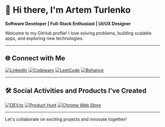# 👋 Hi there, I'm Artem Turlenko  

**Software Developer | Full-Stack Enthusiast | UI/UX Designer**

Welcome to my GitHub profile! I love solving problems, building scalable apps, and exploring new technologies.

---

## 🌐 Connect with Me  
[![LinkedIn](https://img.shields.io/badge/LinkedIn-0077B5?style=for-the-badge&logo=linkedin&logoColor=white)](https://www.linkedin.com/in/artem-turlenko) 
[![Codewars](https://img.shields.io/badge/Codewars-B1361E?style=for-the-badge&logo=codewars&logoColor=white)](https://www.codewars.com/users/art2url) 
[![LeetCode](https://img.shields.io/badge/LeetCode-FFA116?style=for-the-badge&logo=leetcode&logoColor=white)](https://leetcode.com/art2url)
[![Behance](https://img.shields.io/badge/Behance-1769FF?style=for-the-badge&logo=behance&logoColor=white)](https://www.behance.net/turlenko)

---

## 🛠️ Social Activities and Products I’ve Created
[![DEV.to](https://img.shields.io/badge/DEV.to-0A0A0A?style=for-the-badge&logo=devdotto&logoColor=white)](https://dev.to/artem_turlenko)
[![Product Hunt](https://img.shields.io/badge/Product%20Hunt-SolveSync%20Chrome%20Extension-DA552F?style=for-the-badge&logo=producthunt&logoColor=white)](https://www.producthunt.com/posts/solvesync-chrome-extension)
[![Chrome Web Store](https://img.shields.io/badge/Chrome%20Web%20Store-4285F4?style=for-the-badge&logo=google-chrome&logoColor=white)](https://chrome.google.com/webstore/detail/feooahdkcaofafmebcopdkpahbabdele)

---

Let's collaborate on exciting projects and innovate together!

